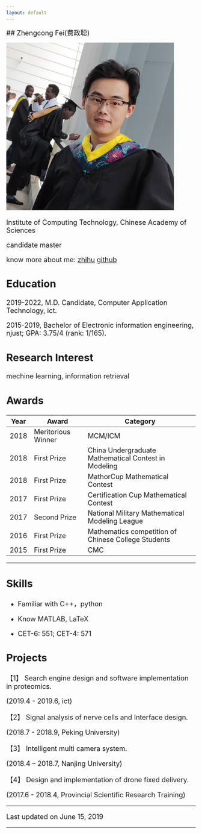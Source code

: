 ```yaml
---
layout: default
---
```


<font size=4> ## Zhengcong Fei(费政聪)

<img class="profile-picture" src="picture1.png">

Institute of Computing Technology, Chinese Academy of Sciences  

candidate master

know more about me: [zhihu](https://www.zhihu.com/people/mai-zi-31-63/activities)
 [github](https://github.com/feizc)

## Education

2019-2022, M.D. Candidate, Computer Application Technology, ict.

2015-2019, Bachelor of Electronic information engineering, njust; GPA: 3.75/4 (rank: 1/165).

## Research Interest

mechine learning, information retrieval

## Awards

Year | Award | Category
-----|-------|--------
2018 | Meritorious Winner  | MCM/ICM
2018 | First Prize | China Undergraduate Mathematical Contest in Modeling
2018 | First Prize | MathorCup Mathematical Contest
2017 | First Prize | Certification Cup Mathematical Contest
2017 | Second Prize  | National Military Mathematical Modeling League
2016 | First Prize | Mathematics competition of Chinese College Students
2015 | First Prize | CMC


---

## Skills

* Familiar with  C++，python

* Know  MATLAB, LaTeX

* CET-6: 551; CET-4: 571

## Projects

【1】 Search engine design and software implementation in proteomics.  

   (2019.4 - 2019.6, ict)
  
【2】  Signal analysis of nerve cells and Interface design.  
  
   (2018.7 - 2018.9, Peking University)
  
【3】  Intelligent multi camera system.  

   (2018.4 – 2018.7, Nanjing University) 
  
【4】  Design and implementation of drone fixed delivery.   

   (2017.6 - 2018.4, Provincial Scientific Research Training)

---


Last updated on June 15, 2019


---




